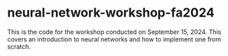 # neural-network-workshop-fa2024
This is the code for the workshop conducted on September 15, 2024. This covers an introduction to neural networks and how to implement one from scratch.
